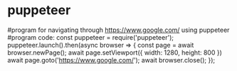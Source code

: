 # puppeteer
#program for navigating through https://www.google.com/ using puppeteer
#program code:
const puppeteer = require('puppeteer');
puppeteer.launch().then(async browser => {
  const page = await browser.newPage();
  await page.setViewport({ width: 1280, height: 800 })
  await page.goto('https://www.google.com/');
  await browser.close();
});
